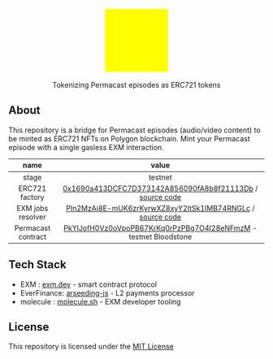 <p align="center">
  <a href="https://permacast.app">
    <img src="https://raw.githubusercontent.com/Parallel-news/permacast-protocol/main/img/pc-icons/logo192.png" height="124">
  </a>
  <p align="center">Tokenizing Permacast episodes as ERC721 tokens</p>
</p>

## About
This repository is a bridge for Permacast episodes (audio/video content) to be minted as ERC721 NFTs on Polygon blockchain. Mint your Permacast episode with a single gasless EXM interaction.

| name  | value |
| :-------------: |:-------------:|
| stage      | testnet     |
| ERC721 factory      | [0x1690a413DCFC7D373142A856090fA8b8f21113Db](https://mumbai.polygonscan.com/address/0x1690a413dcfc7d373142a856090fa8b8f21113db) / [source code](./contracts/ERC721) |
| EXM jobs resolver      | [PIn2MzAi8E-mUK6zrKyrwXZ8xyY2ItSk1lMB74RNGLc](https://api.exm.dev/read/PIn2MzAi8E-mUK6zrKyrwXZ8xyY2ItSk1lMB74RNGLc) / [source code](./contracts/requests-handler) |
| Permacast contract | [PkYlJofH0Vz0oVpoPB67KrKq0rPzPBg7O4I28eNFmzM](https://api.exm.dev/read/PkYlJofH0Vz0oVpoPB67KrKq0rPzPBg7O4I28eNFmzM) - testnet Bloodstone |

## Tech Stack

- EXM : [exm.dev](https://exm.dev) - smart contract protocol
- EverFinance: [arseeding-js](https://www.npmjs.com/package/arseeding-js) - L2 payments processor
- molecule : [molecule.sh](http://molecule.sh) - EXM developer tooling

## License
This repository is licensed under the [MIT License](./LICENSE)
